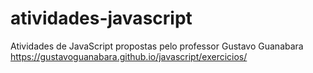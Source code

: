 # atividades-javascript
Atividades de JavaScript propostas pelo professor Gustavo Guanabara <br>
https://gustavoguanabara.github.io/javascript/exercicios/
